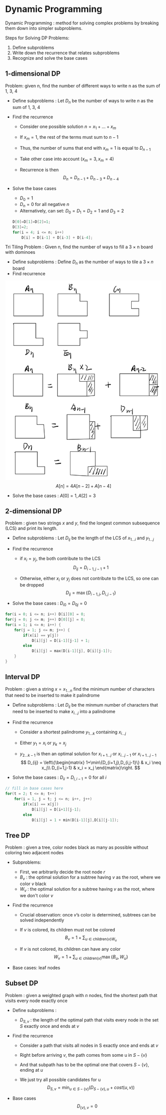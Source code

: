 # Dynamic Programming

Dynamic Programming :  method for solving complex problems by breaking them down into simpler subproblems.

Steps for Solving DP Problems:

1. Define subproblems
2. Write down the recurrence that relates subproblems
3. Recognize and solve the base cases

## 1-dimensional DP 

Problem: given n, find the number of different ways to write n as the sum of 1, 3, 4

* Define subproblems : Let $D_n$ be the number of ways to write $n$ as the sum of 1, 3, 4

* Find the recurrence

  * Consider one possible solution $n = x_1 + \dots + x_m$

  * If $x_m = 1$, the rest of the terms must sum to $n-1$

  * Thus, the number of sums that end with $x_m=1$ is equal to $D_{n-1}$

  * Take other case into account ($x_m=3,x_m=4$)

  * Recurrence is then
    $$
    D_n = D_{n-1} + D_{n-3} + D_{n-4}
    $$

* Solve the base cases

  * $D_0=1$
  * $D_n=0$ for all negative $n$
  * Alternatively, can set: $D_0=D_1=D_2=1$ and $D_3=2$

  ```cpp
  D[0]=D[1]=D[2]=1;
  D[3]=2;
  for(i = 4; i <= n; i++)
      D[i] = D[i-1] + D[i-3] + D[i-4];
  ```

Tri Tiling Problem : Given n, find the number of ways to fill a 3 × n board with dominoes

* Define subproblems : Define $D_n$ as the number of ways to tile a $3\times n$ board
* Find recurrence

![image-20210117092248314](ch3.assets/image-20210117092248314.png)
$$
A[n] = 4A[n-2] + A[n-4]
$$

* Solve the base cases : $A[0]=1,A[2]=3$

## 2-dimensional DP

Problem : given two strings $x$ and $y$, find the longest common subsequence (LCS) and print its length.

* Define subproblems : Let $D_{ij}$ be the length of the LCS of $x_{1\dots i}$ and $y_{1\dots j}$

* Find the recurrence

  * if $x_i = y_j$, the both contribute to the LCS
    $$
    D_{ij} = D_{i-1,j-1}+1
    $$

  * Otherwise, either $x_i$ or $y_j$ does not contribute to the LCS, so one can be dropped
    $$
    D_{ij}=\max\{D_{i-1,j},D_{i,j-1}\}
    $$

* Solve the base cases : $D_{i0}=D_{0j}=0$

```cpp
for(i = 0; i <= n; i++) D[i][0] = 0;
for(j = 0; j <= m; j++) D[0][j] = 0;
for(i = 1; i <= n; i++) {
    for(j = 1; j <= m; j++) {
        if(x[i] == y[j])
            D[i][j] = D[i-1][j-1] + 1;
        else
            D[i][j] = max(D[i-1][j], D[i][j-1]);
    }
}
```

## Interval DP

Problem : given a string $x=x_{1\dots n}$ find the minimum number of characters that need to be inserted to make it palindrome

* Define subproblems : Let $D_{ij}$ be the minmum number of characters that need to be inserted to make $x_{i\dots j}$ into a palindrome

* Find the recurrence

  * Consider a shortest palindrome $y_{1\dots k}$ containing $x_{i\dots j}$

  * Either $y_1 = x_i$ or $y_k=x_j$

  * $y_{2\dots k-1}$ is then an optimal solution for $x_{i+1\dots j}$ or $x_{i\dots j-1}$ or $x_{i+1\dots j-1}$
    $$
    D_{ij} = 
    \left\{\begin{matrix}
    1+\min\{D_{i+1,j},D_{i,j-1}\} & x_i \neq x_j\\
    D_{i+1,j-1} & x_i = x_j
    \end{matrix}\right.
    $$

* Solve the base cases : $D_{ii}=D_{i,i-1}=0$ for all $i$

```cpp
// fill in base cases here
for(t = 2; t <= n; t++)
    for(i = 1, j = t; j <= n; i++, j++)
        if(x[i] == x[j])
            D[i][j] = D[i+1][j-1];
        else
            D[i][j] = 1 + min(D[i-1][j],D[i][j-1]);
```

## Tree DP

Problem : given a tree, color nodes black as many as possible without coloring two adjacent nodes

* Subproblems:

  * First, we arbitrarily decide the root node $r$
  * $B_v$ : the optimal solution for a subtree having $v$ as the root, where we color $v$ black
  * $W_v$ : the optimal solution for a subtree having $v$ as the root, where we don't color $v$ 

* Find the recurrence

  * Crucial observation: once $v$’s color is determined, subtrees can be solved independently

  * If $v$ is colored, its children must not be colored
    $$
    B_v = 1+\sum_{u\in \text{children}(v)W_u}
    $$

  * If $v$ is not colored, its children can have any color
    $$
    W_v = 1 + \sum_{u\in \text{children}(v)}\max\{B_u, W_u\}
    $$

* Base cases: leaf nodes

## Subset DP

Problem : given a weighted graph with $n$ nodes, find the shortest path that visits every node exactly once

* Define subproblems :

  * $D_{S,v}$ : the length of the optimal path that visits every node in the set $S$ exactly once and ends at $v$

* Find the recurrence

  * Consider a path that visits all nodes in S exactly once and
    ends at $v$

  * Right before arriving $v$, the path comes from some u in
    $S − \{v\}$

  * And that subpath has to be the optimal one that covers
    $S − \{v\}$, ending at $u$

  * We just try all possible candidates for u
    $$
    D_{S,v} = \min_{u\in S-\{v\}}(D_{S-\{v\},u} + cost(u,v))
    $$

* Base cases
  $$
  D_{\{v\},v}=0
  $$

